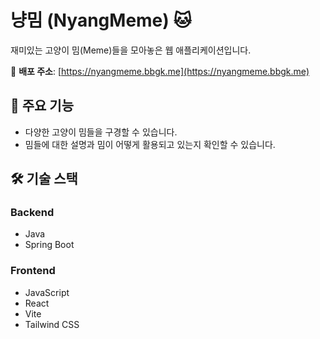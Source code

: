 # 냥밈 (NyangMeme) 🐱

재미있는 고양이 밈(Meme)들을 모아놓은 웹 애플리케이션입니다.

🔗 **배포 주소**: [https://nyangmeme.bbgk.me](https://nyangmeme.bbgk.me)

## 🌟 주요 기능

- 다양한 고양이 밈들을 구경할 수 있습니다.
- 밈들에 대한 설명과 밈이 어떻게 활용되고 있는지 확인할 수 있습니다.

## 🛠️ 기술 스택

### Backend
- Java
- Spring Boot

### Frontend
- JavaScript
- React
- Vite
- Tailwind CSS
